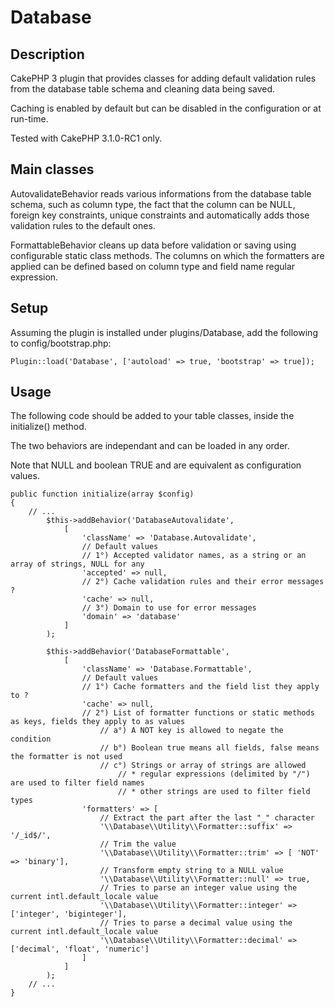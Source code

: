 # Database

## Description

CakePHP 3 plugin that provides classes for adding default validation rules from the database table schema and cleaning data being saved.

Caching is enabled by default but can be disabled in the configuration or at run-time.

Tested with CakePHP 3.1.0-RC1 only.

## Main classes

AutovalidateBehavior reads various informations from the database table schema, such as column type, the fact that the column can be NULL, foreign key constraints, unique constraints and automatically adds those validation rules to the default ones.

FormattableBehavior cleans up data before validation or saving using configurable static class methods. The columns on which the formatters are applied can be defined based on column type and field name regular expression.

## Setup

Assuming the plugin is installed under plugins/Database, add the following to config/bootstrap.php:

    Plugin::load('Database', ['autoload' => true, 'bootstrap' => true]);

## Usage

The following code should be added to your table classes, inside the initialize() method.

The two behaviors are independant and can be loaded in any order.

Note that NULL and boolean TRUE and are equivalent as configuration values.

    public function initialize(array $config)
    {
        // ...
            $this->addBehavior('DatabaseAutovalidate',
                [
                    'className' => 'Database.Autovalidate',
                    // Default values
                    // 1°) Accepted validator names, as a string or an array of strings, NULL for any
                    'accepted' => null,
                    // 2°) Cache validation rules and their error messages ?
                    'cache' => null,
                    // 3°) Domain to use for error messages
                    'domain' => 'database'
                ]
            );

            $this->addBehavior('DatabaseFormattable',
                [
                    'className' => 'Database.Formattable',
                    // Default values
                    // 1°) Cache formatters and the field list they apply to ?
                    'cache' => null,
                    // 2°) List of formatter functions or static methods as keys, fields they apply to as values
                        // a°) A NOT key is allowed to negate the condition
                        // b°) Boolean true means all fields, false means the formatter is not used
                        // c°) Strings or array of strings are allowed
                            // * regular expressions (delimited by "/") are used to filter field names
                            // * other strings are used to filter field types
                    'formatters' => [
                        // Extract the part after the last "_" character
                        '\\Database\\Utility\\Formatter::suffix' => '/_id$/',
                        // Trim the value
                        '\\Database\\Utility\\Formatter::trim' => [ 'NOT' => 'binary'],
                        // Transform empty string to a NULL value
                        '\\Database\\Utility\\Formatter::null' => true,
                        // Tries to parse an integer value using the current intl.default_locale value
                        '\\Database\\Utility\\Formatter::integer' => ['integer', 'biginteger'],
                        // Tries to parse a decimal value using the current intl.default_locale value
                        '\\Database\\Utility\\Formatter::decimal' => ['decimal', 'float', 'numeric']
                    ]
                ]
            );
        // ...
    }